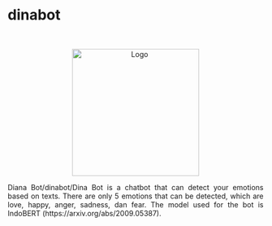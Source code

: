 # dinabot

<!-- PROJECT LOGO -->
<br />
<p align="center">
  <a href="https://github.com/faishalfaye/dinabot">
    <img src="https://user-images.githubusercontent.com/55538047/186373444-3cd50afa-7b17-4b69-9feb-9ad340e5e706.png" alt="Logo" width="250" height="250">
  </a>



  <p align="center">


  </p>
</p>

<div style="text-align: justify">Diana Bot/dinabot/Dina Bot is a chatbot that can detect your emotions based on texts. There are only 5 emotions that can be detected, which are love, happy, anger, sadness, dan fear. The model used for the bot is IndoBERT (https://arxiv.org/abs/2009.05387).</div>
